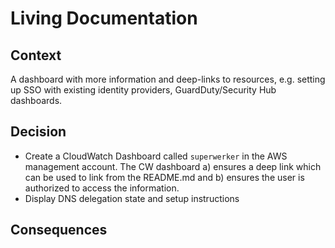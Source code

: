 # Living Documentation

## Context

A dashboard with more information and deep-links to resources, e.g. setting up SSO with existing identity providers, GuardDuty/Security Hub dashboards.

## Decision

- Create a CloudWatch Dashboard called `superwerker` in the AWS management account. The CW dashboard a) ensures a deep link which can be used to link from the README.md and b) ensures the user is authorized to access the information.
- Display DNS delegation state and setup instructions

## Consequences

